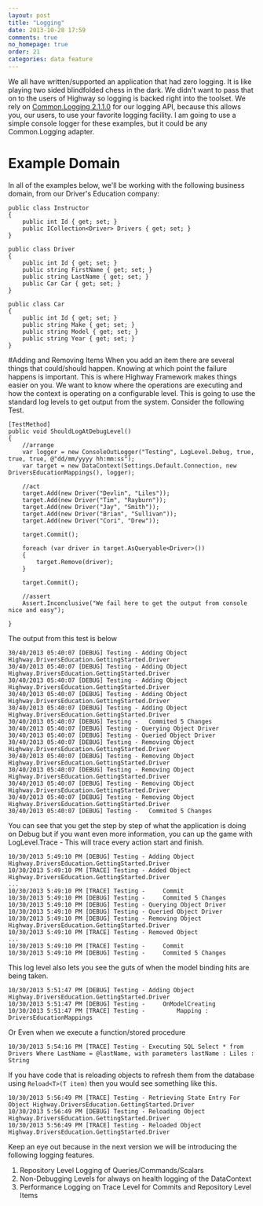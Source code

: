 ```yaml
---
layout: post
title: "Logging"
date: 2013-10-28 17:59
comments: true
no_homepage: true
order: 21
categories: data feature
---
```

We all have written/supported an application that had zero logging. It is like playing two sided blindfolded chess in the dark. We didn't want to pass that on to the users of Highway so logging is backed right into the toolset. We rely on [Common.Logging 2.1.1.0]() for our logging API, because this allows you, our users, to use your favorite logging facility. I am going to use a simple console logger for these examples, but it could be any Common.Logging adapter.

# Example Domain

In all of the examples below, we'll be working with the following business domain, from our Driver's Education company:

```
public class Instructor
{
    public int Id { get; set; }
    public ICollection<Driver> Drivers { get; set; }
}

public class Driver
{
    public int Id { get; set; }
    public string FirstName { get; set; }
    public string LastName { get; set; }
    public Car Car { get; set; }
}

public class Car
{
    public int Id { get; set; }
    public string Make { get; set; }
    public string Model { get; set; }
    public string Year { get; set; }
}
```

#Adding and Removing Items
When you add an item there are several things that could/should happen. Knowing at which point the failure happens is important. This is where Highway Framework makes things easier on you. We want to know where the operations are executing and how the context is operating on a configurable level. This is going to use the standard log levels to get output from the system. Consider the following Test.

```
[TestMethod]
public void ShouldLogAtDebugLevel()
{
    //arrange 
    var logger = new ConsoleOutLogger("Testing", LogLevel.Debug, true, true, true, @"dd/mm/yyyy hh:mm:ss");
    var target = new DataContext(Settings.Default.Connection, new DriversEducationMappings(), logger);

    //act
    target.Add(new Driver("Devlin", "Liles"));
    target.Add(new Driver("Tim", "Rayburn"));
    target.Add(new Driver("Jay", "Smith"));
    target.Add(new Driver("Brian", "Sullivan"));
    target.Add(new Driver("Cori", "Drew"));

    target.Commit();

    foreach (var driver in target.AsQueryable<Driver>())
    {
        target.Remove(driver);
    }

    target.Commit();

    //assert
    Assert.Inconclusive("We fail here to get the output from console nice and easy");

}
```
The output from this test is below

	30/40/2013 05:40:07 [DEBUG] Testing - Adding Object Highway.DriversEducation.GettingStarted.Driver
	30/40/2013 05:40:07 [DEBUG] Testing - Adding Object Highway.DriversEducation.GettingStarted.Driver
	30/40/2013 05:40:07 [DEBUG] Testing - Adding Object Highway.DriversEducation.GettingStarted.Driver
	30/40/2013 05:40:07 [DEBUG] Testing - Adding Object Highway.DriversEducation.GettingStarted.Driver
	30/40/2013 05:40:07 [DEBUG] Testing - Adding Object Highway.DriversEducation.GettingStarted.Driver
	30/40/2013 05:40:07 [DEBUG] Testing - 	Commited 5 Changes
	30/40/2013 05:40:07 [DEBUG] Testing - Querying Object Driver
	30/40/2013 05:40:07 [DEBUG] Testing - Queried Object Driver
	30/40/2013 05:40:07 [DEBUG] Testing - Removing Object Highway.DriversEducation.GettingStarted.Driver
	30/40/2013 05:40:07 [DEBUG] Testing - Removing Object Highway.DriversEducation.GettingStarted.Driver
	30/40/2013 05:40:07 [DEBUG] Testing - Removing Object Highway.DriversEducation.GettingStarted.Driver
	30/40/2013 05:40:07 [DEBUG] Testing - Removing Object Highway.DriversEducation.GettingStarted.Driver
	30/40/2013 05:40:07 [DEBUG] Testing - Removing Object Highway.DriversEducation.GettingStarted.Driver
	30/40/2013 05:40:07 [DEBUG] Testing - 	Commited 5 Changes

You can see that you get the step by step of what the application is doing on Debug but if you want even more information, you can up the game with LogLevel.Trace - This will trace every action start and finish.

	10/30/2013 5:49:10 PM [DEBUG] Testing - Adding Object Highway.DriversEducation.GettingStarted.Driver
	10/30/2013 5:49:10 PM [TRACE] Testing - Added Object Highway.DriversEducation.GettingStarted.Driver
	...
	10/30/2013 5:49:10 PM [TRACE] Testing - 	Commit
	10/30/2013 5:49:10 PM [DEBUG] Testing - 	Commited 5 Changes
	10/30/2013 5:49:10 PM [DEBUG] Testing - Querying Object Driver
	10/30/2013 5:49:10 PM [DEBUG] Testing - Queried Object Driver
	10/30/2013 5:49:10 PM [DEBUG] Testing - Removing Object Highway.DriversEducation.GettingStarted.Driver
	10/30/2013 5:49:10 PM [TRACE] Testing - Removed Object 
	...
	10/30/2013 5:49:10 PM [TRACE] Testing - 	Commit
	10/30/2013 5:49:10 PM [DEBUG] Testing - 	Commited 5 Changes

This log level also lets you see the guts of when the model binding hits are being taken.

	10/30/2013 5:51:47 PM [DEBUG] Testing - Adding Object Highway.DriversEducation.GettingStarted.Driver
	10/30/2013 5:51:47 PM [DEBUG] Testing - 	OnModelCreating
	10/30/2013 5:51:47 PM [TRACE] Testing - 		Mapping : DriversEducationMappings

Or Even when we execute a function/stored procedure

	10/30/2013 5:54:16 PM [TRACE] Testing - Executing SQL Select * from Drivers Where LastName = @lastName, with parameters lastName : Liles : String	

If you have code that is reloading objects to refresh them from the database using `Reload<T>(T item)` then you would see something like this.
	
	10/30/2013 5:56:49 PM [TRACE] Testing - Retrieving State Entry For Object Highway.DriversEducation.GettingStarted.Driver
	10/30/2013 5:56:49 PM [DEBUG] Testing - Reloading Object Highway.DriversEducation.GettingStarted.Driver
	10/30/2013 5:56:49 PM [TRACE] Testing - Reloaded Object Highway.DriversEducation.GettingStarted.Driver
	
Keep an eye out because in the next version we will be introducing the following logging features.
	
1. Repository Level Logging of Queries/Commands/Scalars
2. Non-Debugging Levels for always on health logging of the DataContext
3. Performance Logging on Trace Level for Commits and Repository Level Items